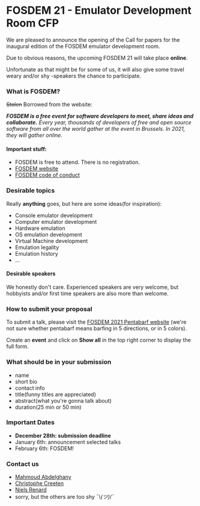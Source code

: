 # FOSDEM 21 - Emulator Development Room CFP
We are pleased to announce the opening of the Call for papers for the inaugural edition of the FOSDEM emulator development room.

Due to obvious reasons, the upcoming FOSDEM 21 will take place **online**.

Unfortunate as that might be for some of us, it will also give some travel weary and/or shy -speakers the chance to participate. 

### What is FOSDEM?
~~Stolen~~ Borrowed from the website:

_**FOSDEM is a free event for software developers to meet, share ideas and collaborate.**
Every year, thousands of developers of free and open source software from all over the world gather at the event in Brussels. In 2021, they will gather online._ 

#### Important stuff:
- FOSDEM is free to attend. There is no registration.
- [FOSDEM website](https://fosdem.org/)
- [FOSDEM code of conduct](https://fosdem.org/2021/practical/conduct/)

### Desirable topics
Really **anything** goes, but here are some ideas(for inspiration):
- Console emulator development
- Computer emulator development
- Hardware emulation
- OS emulation development
- Virtual Machine development
- Emulation legality
- Emulation history
- ...
#### Desirable speakers
We honestly don't care. Experienced speakers are very welcome, but hobbyists and/or first time speakers are also more than welcome.

### How to submit your proposal
To submit a talk, please visit the [FOSDEM 2021 Pentabarf website](https://penta.fosdem.org/submission/FOSDEM21) (we're not sure whether pentabarf means barfing in 5 directions, or in 5 colors).

Create an **event** and click on **Show all** in the top right corner to display the full form.

### What should be in your submission
- name
- short bio
- contact info
- title(funny titles are appreciated)
- abstract(what you're gonna talk about)
- duration(25 min or 50 min)

### Important Dates
- **December 28th: submission deadline**
- January 6th: announcement selected talks  
- February 6th: FOSDEM!

### Contact us
- [Mahmoud Abdelghany](https://twitter.com/blackbeard0x14e)
- [Christophe Creeten](mailto:christophecreeten@hotmail.com)
- [Niels Renard](https://twitter.com/nielsrenard)
- sorry, but the others are too shy ¯\\_(ツ)_/¯

